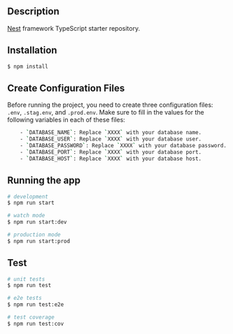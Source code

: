 ## Description

[Nest](https://github.com/nestjs/nest) framework TypeScript starter repository.

## Installation

```bash
$ npm install
```
## Create Configuration Files

Before running the project, you need to create three configuration files: `.env`, `.stag.env`, and `.prod.env`. Make sure to fill in the values for the following variables in each of these files:
```bash
    - `DATABASE_NAME`: Replace `XXXX` with your database name.
    - `DATABASE_USER`: Replace `XXXX` with your database user.
    - `DATABASE_PASSWORD`: Replace `XXXX` with your database password.
    - `DATABASE_PORT`: Replace `XXXX` with your database port.
    - `DATABASE_HOST`: Replace `XXXX` with your database host.
```

## Running the app

```bash
# development
$ npm run start

# watch mode
$ npm run start:dev

# production mode
$ npm run start:prod
```

## Test

```bash
# unit tests
$ npm run test

# e2e tests
$ npm run test:e2e

# test coverage
$ npm run test:cov
```
